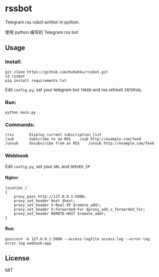 # rssbot

Telegram rss robot written in python.

使用 python 编写的 Telegram rss bot

## Usage

### Install:

```
git clone https://github.com/Kuhahku/rssbot.git
cd rssbot
pip install requirements.txt
```

Edit `config.py`, set your telegram bot `TOKEN` and rss refresh `INTERVAL`

### Run:

```
python main.py
```

### Commands:

```
/rss       Display current subscription list
/sub       Subscribe to an RSS    /sub http://example.com/feed
/unsub     Unsubscribe from an RSS    /unsub http://example.com/feed
```
### Webhook

Edit `config.py`, set your `URL` and `SERVER_IP`

#### Nginx:

```
location /
{
    proxy_pass http://127.0.0.1:5000;
    proxy_set_header Host $host;
    proxy_set_header X-Real-IP $remote_addr;
    proxy_set_header X-Forwarded-For $proxy_add_x_forwarded_for;
    proxy_set_header REMOTE-HOST $remote_addr;
}
```

#### Run:

```
gunicorn -b 127.0.0.1:5000 --access-logfile access.log --error-log error.log webhook:app
```

## License

MIT
